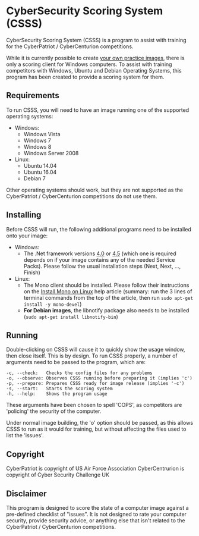 # CyberSecurity Scoring System (CSSS)

CyberSecurity Scoring System (CSSS) is a program to assist with training for the CyberPatriot / CyberCenturion competitions.

While it is currently possible to create [your own practice images](https://www.uscyberpatriot.org/competition/training-materials/practice-images), there is only a scoring client for Windows computers. To assist with training competitors with Windows, Ubuntu and Debian Operating Systems, this program has been created to provide a scoring system for them.

## Requirements
To run CSSS, you will need to have an image running one of the supported operating systems:
  * Windows:
    * Windows Vista
    * Windows 7
    * Windows 8
    * Windows Server 2008
  * Linux:
    * Ubuntu 14.04
    * Ubuntu 16.04
    * Debian 7

Other operating systems should work, but they are not supported as the CyberPatriot / CyberCenturion competitions do not use them.

## Installing
Before CSSS will run, the following additional programs need to be installed onto your image:
  * Windows:
    * The .Net framework versions [4.0](https://www.microsoft.com/en-gb/download/details.aspx?id=17718) or [4.5](https://www.microsoft.com/en-gb/download/details.aspx?id=42642) (which one is required depends on if your image contains any of the needed Service Packs). Please follow the usual installation steps (Next, Next, ..., Finish)
  * Linux:
    * The Mono client should be installed. Please follow their instructions on the [Install Mono on Linux](http://www.mono-project.com/docs/getting-started/install/linux/) help article (summary: run the 3 lines of terminal commands from the top of the article, then run `sudo apt-get install -y mono-devel`)
    * __For Debian images__, the libnotify package also needs to be installed (`sudo apt-get install libnotify-bin`)

## Running
Double-clicking on CSSS will cause it to quickly show the usage window, then close itself. This is by design. To run CSSS properly, a number of arguments need to be passed to the program, which are:
```
-c, --check:   Checks the config files for any problems
-o, --observe: Observes CSSS running before preparing it (implies 'c')
-p, --prepare: Prepares CSSS ready for image release (implies '-c')
-s, --start:   Starts the scoring system
-h, --help:    Shows the program usage
```

These arguments have been chosen to spell 'COPS', as competitors are 'policing' the security of the computer.

Under normal image building, the 'o' option should be passed, as this allows CSSS to run as it would for training, but without affecting the files used to list the 'issues'.

## Copyright
CyberPatriot is copyright of US Air Force Association
CyberCentrurion is copyright of Cyber Security Challenge UK

## Disclaimer
This program is designed to score the state of a computer image against a pre-defined checklist of "issues". It is not designed to rate your computer security, provide security advice, or anything else that isn't related to the CyberPatriot / CyberCenturion competitions.
